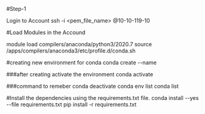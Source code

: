 #Step-1

Login to Account
ssh -i <pem_file_name> <username>@10-10-119-10

#Load Modules in the Accound

module load compilers/anaconda/python3/2020.7
source /apps/compilers/anaconda3/etc/profile.d/conda.sh

#creating new environment for conda
conda create --name <nameOfEnv>

###after creating activate the environment
conda activate <name of env>

###command to remeber
conda deactivate
conda env list
conda list 

#Install the dependencies using the requirements.txt file.
conda install --yes --file requirements.txt
pip install -r requirements.txt


